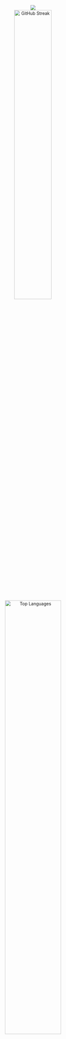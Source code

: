 <div align="center">

  <!-- TÍTULO ANIMADO COM FRASES ROTATIVAS -->
  <img src="https://readme-typing-svg.herokuapp.com?font=Fira+Code&size=28&duration=3500&pause=700&color=9A00FF&center=true&vCenter=true&width=1000&lines=V0IC32+-+SOMBRIO%2C+PRECISO%2C+LETAL;EXECUTANDO+C%C3%93DIGO+NAS+C%C3%89LULAS+DA+REALIDADE;NENHUMA+LUTA%2C+SOMENTE+DOM%C3%8DNIO;TODO+DIA+UM+NOVO+PROJETO+%7C+UMA+NOVA+TECNOLOGIA;TECNOLOGIA+%C3%89+DOMINA%C3%87%C3%83O%2C+DOMINA%C3%87%C3%83O+%C3%89+PODER" />

  
  <br>

  <!-- STATS -->

  <img src="https://github-readme-streak-stats.herokuapp.com/?user=v0ic32&theme=radical&background=000000&border=9a00ff&ring=ff00aa&fire=ff00aa&currStreakLabel=d0d0d0&currStreakNum=9a00ff&sideNums=ff00aa&dates=d0d0d0&sideLabels=9a00ff" width="49%" alt="GitHub Streak"/>
  <img src="https://github-readme-stats.vercel.app/api/top-langs?username=v0ic32&layout=compact&hide_border=true&langs_count=8&theme=radical&bg_color=000000&title_color=9a00ff&text_color=d0d0d0" width="60%" alt="Top Languages"/>
  <img src="https://github-readme-stats.vercel.app/api?username=v0ic32&show_icons=true&hide_border=true&theme=radical&bg_color=000000&title_color=9a00ff&icon_color=ff00aa&text_color=d0d0d0&border_color=9a00ff" width="49%" alt="GitHub Stats"/>
  

  <!-- BADGES SOMBRIAS COM ESTILO CUSTOMIZADO -->
  <p align="center">
    <img src="https://img.shields.io/github/followers/v0ic32?label=Seguidores&style=for-the-badge&color=6f00ff&labelColor=0a0a0a" alt="Seguidores"/>
    <img src="https://img.shields.io/github/stars/v0ic32?label=Estrelas&style=for-the-badge&color=ff00aa&labelColor=0a0a0a" alt="Estrelas"/>
    <img src="https://img.shields.io/badge/Code-Dark%20Mind-9a00ff?style=for-the-badge&logo=codeforces&logoColor=ffffff&labelColor=000000" alt="Dark Mind"/>
  </p>

</div>
